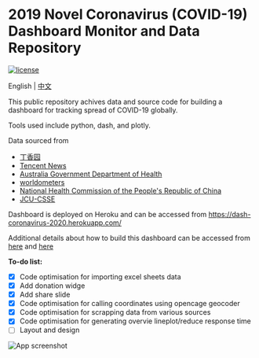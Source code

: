# 2019 Novel Coronavirus (COVID-19) Dashboard Monitor and Data Repository
[![license](https://img.shields.io/github/license/Perishleaf/data-visualisation-scripts)](https://github.com/Perishleaf/data-visualisation-scripts/blob/master/LICENSE)

English | [中文](https://github.com/Perishleaf/data-visualisation-scripts/blob/master/dash-2019-coronavirus/markdown_chinese/HowTo.md)

This public repository achives data and source code for building a dashboard for tracking spread of COVID-19 globally.

Tools used include python, dash, and plotly.

Data sourced from 
* [丁香园](https://ncov.dxy.cn/ncovh5/view/pneumonia?scene=2&clicktime=1579582238&enterid=1579582238&from=singlemessage&isappinstalled=0)
* [Tencent News](https://news.qq.com//zt2020/page/feiyan.htm#charts)
* [Australia Government Department of Health](https://www.health.gov.au/news/coronavirus-update-at-a-glance)
* [worldometers](https://www.worldometers.info/coronavirus/)
* [National Health Commission of the People's Republic of China](http://www.nhc.gov.cn/)
* [JCU-CSSE](https://docs.google.com/spreadsheets/d/1yZv9w9zRKwrGTaR-YzmAqMefw4wMlaXocejdxZaTs6w/htmlview?usp=sharing&sle=true#)

Dashboard is deployed on Heroku and can be accessed from https://dash-coronavirus-2020.herokuapp.com/

Additional details about how to build this dashboard can be accessed from [here](https://towardsdatascience.com/build-a-dashboard-to-track-the-spread-of-coronavirus-using-dash-90364f016764) and [here](https://towardsdatascience.com/elevate-your-dashboard-interactivity-in-dash-b655a0f45067)

__To-do list:__

- [x] Code optimisation for importing excel sheets data
- [x] Add donation widge
- [x] Add share slide
- [x] Code optimisation for calling coordinates using opencage geocoder
- [x] Code optimisation for scrapping data from various sources
- [x] Code optimisation for generating overvie lineplot/reduce response time
- [ ] Layout and design

![App screenshot](./app_screenshot.gif)


